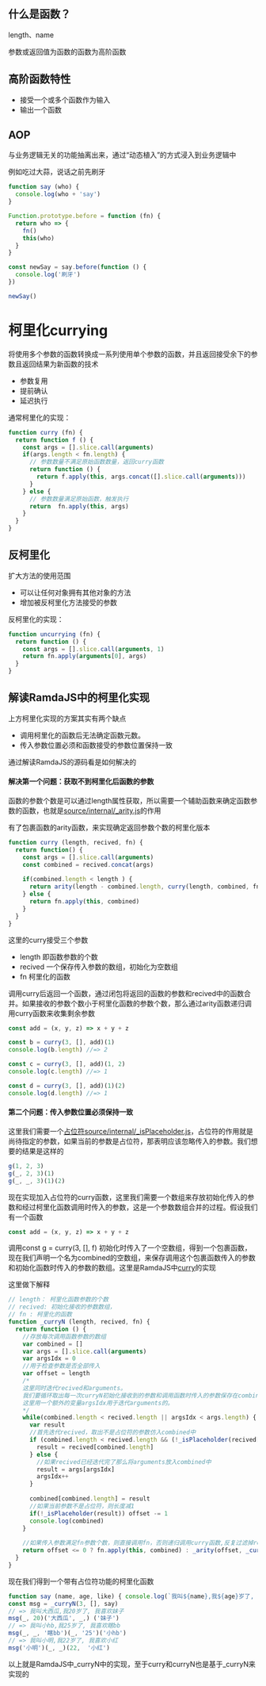 ## 什么是函数？

length、name

参数或返回值为函数的函数为高阶函数

## 高阶函数特性

- 接受一个或多个函数作为输入
- 输出一个函数

## AOP

与业务逻辑无关的功能抽离出来，通过“动态植入”的方式浸入到业务逻辑中

例如吃过大蒜，说话之前先刷牙

```js
function say (who) {
  console.log(who + 'say')
}

Function.prototype.before = function (fn) {
  return who => {
    fn()
    this(who)
  }
}

const newSay = say.before(function () {
  console.log('刷牙')
})

newSay()
```

# 柯里化currying

将使用多个参数的函数转换成一系列使用单个参数的函数，并且返回接受余下的参数且返回结果为新函数的技术

- 参数复用
- 提前确认
- 延迟执行

通常柯里化的实现：
```js
function curry (fn) {
  return function f () {
    const args = [].slice.call(arguments)
    if(args.length < fn.length) {
      // 参数数量不满足原始函数数量，返回curry函数
      return function () {
        return f.apply(this, args.concat([].slice.call(arguments)))
      }
    } else {
      // 参数数量满足原始函数，触发执行
      return  fn.apply(this, args)
    }
  } 
}
```

## 反柯里化

扩大方法的使用范围

- 可以让任何对象拥有其他对象的方法
- 增加被反柯里化方法接受的参数

反柯里化的实现：
```js
function uncurrying (fn) {
  return function () {
    const args = [].slice.call(arguments, 1)
    return fn.apply(arguments[0], args)
  }
}
```

##  解读RamdaJS中的柯里化实现

上方柯里化实现的方案其实有两个缺点

- 调用柯里化的函数后无法确定函数元数。
- 传入参数位置必须和函数接受的参数位置保持一致

通过解读RamdaJS的源码看是如何解决的

#### 解决第一个问题：获取不到柯里化后函数的参数

函数的参数个数是可以通过length属性获取，所以需要一个辅助函数来确定函数参数的函数，也就是[source/internal/_arity.js](https://github.com/ramda/ramda/blob/master/source/internal/_arity.js)的作用

有了包裹函数的arity函数，来实现确定返回参数个数的柯里化版本

```js
function curry (length, recived, fn) {
  return function() {
    const args = [].slice.call(arguments)
    const combined = recived.concat(args)
    
    if(combined.length < length ) {
      return arity(length - combined.length, curry(length, combined, fn))
    } else {
      return fn.apply(this, combined)
    }
  }
}
```

这里的curry接受三个参数

- length 即函数参数的个数
- recived 一个保存传入参数的数组，初始化为空数组
- fn 柯里化的函数

调用curry后返回一个函数，通过闭包将返回的函数的参数和recived中的函数合并。如果接收的参数个数小于柯里化函数的参数个数，那么通过arity函数递归调用curry函数来收集剩余参数

```js
const add = (x, y, z) => x + y + z

const b = curry(3, [], add)(1)
console.log(b.length) //=> 2

const c = curry(3, [], add)(1, 2)
console.log(c.length) //=> 1

const d = curry(3, [], add)(1)(2)
console.log(d.length) //=> 1
```

#### 第二个问题：传入参数位置必须保持一致

这里我们需要一个[占位符source/internal/_isPlaceholder.js](https://github.com/ramda/ramda/blob/master/source/internal/_isPlaceholder.js)，占位符的作用就是尚待指定的参数，如果当前的参数是占位符，那表明应该忽略传入的参数。我们想要的结果是这样的

```js
g(1, 2, 3)
g(_, 2, 3)(1)
g(_, _, 3)(1)(2)
```

现在实现加入占位符的curry函数，这里我们需要一个数组来存放初始化传入的参数和经过柯里化函数调用时传入的参数，这是一个参数数组合并的过程。假设我们有一个函数

```js
const add = (x, y, z) => x + y + z
```

调用const g = curry(3, [], f) 初始化时传入了一个空数组，得到一个包裹函数，现在我们声明一个名为combined的空数组，来保存调用这个包裹函数传入的参数和初始化函数时传入的参数的数组。这里是RamdaJS中[curry](https://github.com/ramda/ramda/blob/master/source/internal/_curryN.js)的实现

这里做下解释

```js
// length： 柯里化函数参数的个数
// recived: 初始化接收的参数数组，
// fn : 柯里化的函数
function _curryN (length, recived, fn) {
  return function () {
    //存放每次调用函数参数的数组
    var combined = []
    var args = [].slice.call(arguments)
    var argsIdx = 0
    //用于检查参数是否全部传入
    var offset = length
    /* 
    这里同时迭代recived和arguments。
    我们要循环取出每一次curryN初始化接收到的参数和调用函数时传入的参数保存在combined中，
    这里用一个额外的变量argsIdx用于迭代arguments的。
    */
    while(combined.length < recived.length || argsIdx < args.length) {
      var result
      //首先迭代recived，取出不是占位符的参数仿入combined中
      if (combined.length < recived.length && (!_isPlaceholder(recived[combined.length]) || argsIdx >= args.length)) {
        result = recived[combined.length]
      } else {
        //如果recived已经迭代完了那么将arguments放入combined中
        result = args[argsIdx]
        argsIdx++
      }
      
      combined[combined.length] = result
      //如果当前参数不是占位符，则长度减1
      if(!_isPlaceholder(result)) offset -= 1
      console.log(combined)
    }
    
    //如果传入参数满足fn参数个数，则直接调用fn，否则递归调用curry函数,反复过滤掉recived的占位符
    return offset <= 0 ? fn.apply(this, combined) : _arity(offset, _curryN(length, combined, fn))
  }
}
```

现在我们得到一个带有占位符功能的柯里化函数
```js
function say (name, age, like) { console.log(`我叫${name},我${age}岁了, 我喜欢${like}`) };
const msg = _curryN(3, [], say)
// => 我叫大西瓜,我20岁了, 我喜欢妹子
msg(_, 20)('大西瓜', _,) ('妹子')
// => 我叫小hb,我25岁了, 我喜欢瞎bb
msg(_, _, '瞎bb')(_, '25')('小hb')
// => 我叫小明,我22岁了, 我喜欢小红
msg('小明')(_, _)(22,  '小红')
```

以上就是RamdaJS中_curryN中的实现，至于curry和curryN也是基于_curryN来实现的
